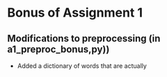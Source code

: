 # Bonus of Assignment 1
## Modifications to preprocessing (in a1_preproc_bonus,py))
* Added a dictionary of words that are actually 
